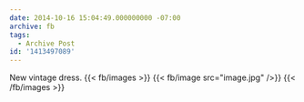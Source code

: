 ```yaml
---
date: 2014-10-16 15:04:49.000000000 -07:00
archive: fb
tags: 
  - Archive Post
id: '1413497089'
---
```


New vintage dress.
{{< fb/images >}}
{{< fb/image src="image.jpg" />}}
{{< /fb/images >}}
